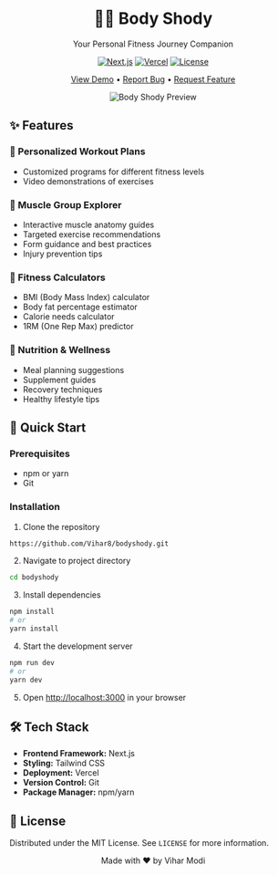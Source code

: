<div align="center">

# 🏋️‍♂️ Body Shody

Your Personal Fitness Journey Companion

[![Next.js](https://img.shields.io/badge/Built%20with-Next.js-black?style=for-the-badge&logo=next.js)](https://nextjs.org)
[![Vercel](https://img.shields.io/badge/Deployed%20on-Vercel-black?style=for-the-badge&logo=vercel)](https://vercel.com)
[![License](https://img.shields.io/badge/License-MIT-blue.svg?style=for-the-badge)](LICENSE)

[View Demo](https://bodyshody.vercel.app) • [Report Bug](https://github.com/your-username/body-shody/issues) • [Request Feature](https://github.com/your-username/body-shody/issues)

![Body Shody Preview](https://via.placeholder.com/800x400)

</div>

## ✨ Features

### 🎯 Personalized Workout Plans
- Customized programs for different fitness levels
- Video demonstrations of exercises

### 💪 Muscle Group Explorer
- Interactive muscle anatomy guides
- Targeted exercise recommendations
- Form guidance and best practices
- Injury prevention tips

### 🧮 Fitness Calculators
- BMI (Body Mass Index) calculator
- Body fat percentage estimator
- Calorie needs calculator
- 1RM (One Rep Max) predictor

### 🥗 Nutrition & Wellness
- Meal planning suggestions
- Supplement guides
- Recovery techniques
- Healthy lifestyle tips

## 🚀 Quick Start

### Prerequisites
- npm or yarn
- Git

### Installation

1. Clone the repository
```bash
https://github.com/Vihar8/bodyshody.git
```

2. Navigate to project directory
```bash
cd bodyshody
```

3. Install dependencies
```bash
npm install
# or
yarn install
```

4. Start the development server
```bash
npm run dev
# or
yarn dev
```

5. Open [http://localhost:3000](http://localhost:3000) in your browser

## 🛠 Tech Stack

- **Frontend Framework:** Next.js
- **Styling:** Tailwind CSS
- **Deployment:** Vercel
- **Version Control:** Git
- **Package Manager:** npm/yarn

## 📄 License

Distributed under the MIT License. See `LICENSE` for more information.

<div align="center">
Made with ❤️ by Vihar Modi
</div>
